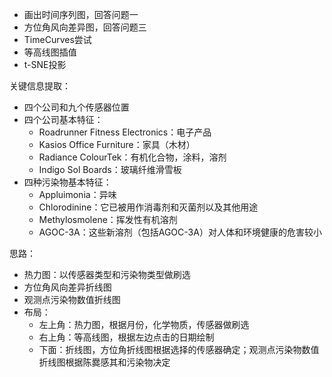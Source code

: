 - 画出时间序列图，回答问题一
- 方位角风向差异图，回答问题三
- TimeCurves尝试
- 等高线图插值
- t-SNE投影

关键信息提取：
- 四个公司和九个传感器位置
- 四个公司基本特征：
    - Roadrunner Fitness Electronics：电子产品
    - Kasios Office Furniture：家具（木材）
    - Radiance ColourTek：有机化合物，涂料，溶剂
    - Indigo Sol Boards：玻璃纤维滑雪板
- 四种污染物基本特征：
    - Appluimonia：异味
    - Chlorodinine：它已被用作消毒剂和灭菌剂以及其他用途
    - Methylosmolene：挥发性有机溶剂
    - AGOC-3A：这些新溶剂（包括AGOC-3A）对人体和环境健康的危害较小

思路：
- 热力图：以传感器类型和污染物类型做刷选
- 方位角风向差异折线图
- 观测点污染物数值折线图
- 布局：
    - 左上角：热力图，根据月份，化学物质，传感器做刷选
    - 右上角：等高线图，根据左边点击的日期绘制
    - 下面：折线图，方位角折线图根据选择的传感器确定；观测点污染物数值折线图根据陈爨感其和污染物决定